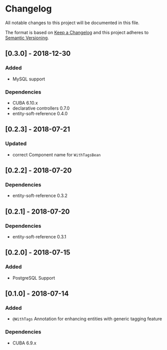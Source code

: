 # Changelog
All notable changes to this project will be documented in this file.

The format is based on [Keep a Changelog](http://keepachangelog.com/en/1.0.0/)
and this project adheres to [Semantic Versioning](http://semver.org/spec/v2.0.0.html).


## [0.3.0] - 2018-12-30

### Added
- MySQL support

### Dependencies
- CUBA 6.10.x
- declarative controllers 0.7.0
- entity-soft-reference 0.4.0

## [0.2.3] - 2018-07-21

### Updated
- correct Component name for `WithTagsBean`

## [0.2.2] - 2018-07-20

### Dependencies
- entity-soft-reference 0.3.2

## [0.2.1] - 2018-07-20

### Dependencies
- entity-soft-reference 0.3.1

## [0.2.0] - 2018-07-15

### Added

- PostgreSQL Support

## [0.1.0] - 2018-07-14

### Added

- `@WithTags` Annotation for enhancing entities with generic tagging feature

### Dependencies
- CUBA 6.9.x

